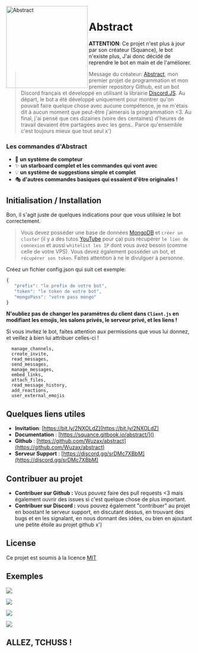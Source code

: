 <img align=left src="https://cdn.discordapp.com/attachments/810483192145379372/813428146236817418/Sans_titre_-_1.png" width="220" alt="Abstract" />

# Abstract

**ATTENTION**: Ce projet n'est plus à jour par son créateur (Squance), le bot n'existe plus, J'ai donc décidé de reprendre le bot en main et de l'améliorer.


> Message du créateur:
> [Abstract](https://bit.ly/2NXOLdZ), mon premier projet de programmation et mon premier repository Github, est un bot Discord français et développé en utilisant la librairie [Discord.JS](https://discord.js.org/#/). Au départ, le bot a été développé uniquement pour montrer qu'on pouvait faire quelque chose avec aucune compétence, je ne m'étais dit à aucun moment que peut-être j'aimerais la programmation <3. Au final, j'ai pensé que ces dizaines (voire des centaines) d'heures de travail devaient être partagées avec les gens.. Parce qu'ensemble c'est toujours mieux que tout seul x')

### Les commandes d'Abstract
- 🍻 **un système de compteur** 
- ✨ **un starboard complet et les commandes qui vont avec** 
- 💡 **un système de suggestions simple et complet**
- 🎭 **d'autres commandes basiques qui essaient d'être originales !**


## Initialisation / Installation
Bon, il s'agit juste de quelques indications pour que vous utilisiez le bot correctement.

> Vous devez posséder une base de données [MongoDB](https://www.mongodb.com/3) et `créer un cluster` (il y a des tutos [YouTube](https://youtube.com/) pour ça) puis récupérer `le lien de connexion` et aussi `whitelist les IP` dont vous avez besoin (comme celle de votre VPS).
> Vous devez également posséder un bot, et `récupérer son token`. Faites attention à ne le divulguer à personne.
> 
Créez un fichier config.json qui suit cet exemple:
```js
{
   "prefix": "le prefix de votre bot",
   "token": "le token de votre bot",
   "mongoPass": "votre pass mongo"
}
```

**N'oubliez pas de changer les paramètres du client dans `Client.js` en modifiant les emojis, les salons privés, le serveur privé, et les liens !**

Si vous invitez le bot, faites attention aux permissions que vous lui donnez, et veillez à bien lui attribuer celles-ci !
```
  manage_channels,
  create_invite,
  read_messages,
  send_messages,
  manage_messages,
  embed_links,
  attach_files,
  read_message_history,
  add_reactions,
  user_external_emojis
```

## Quelques liens utiles

* **Invitation**: [https://bit.ly/2NXOLdZ](https://bit.ly/2NXOLdZ)
* **Documentation** : [https://squance.gitbook.io/abstract/]()
* **Github** : [https://github.com/Wuzax/abstract](https://github.com/Wuzax/abstract)
* **Serveur Support** : [https://discord.gg/srDMc7XBbM](https://discord.gg/srDMc7XBbM)

## Contribuer au projet
- **Contribuer sur Github :**
Vous pouvez faire des pull requests <3 mais également ouvrir des issues si c'est quelque chose de plus important.
- **Contribuer sur Discord :** vous pouvez également "contribuer" au projet en boostant le serveur support, en discutant dessus, en trouvant des bugs et en les signalant, en nous donnant des idées, ou bien en ajoutant une petite étoile au projet github x')

## License
Ce projet est soumis à la licence [MIT](https://choosealicense.com/licenses/mit/)

## Exemples
![](https://cdn.discordapp.com/attachments/813387459206578256/813387478512697364/Capture_decran_873.png)

![](https://cdn.discordapp.com/attachments/813387459206578256/813395858090623027/Capture_decran_880.png)

![](https://cdn.discordapp.com/attachments/813387459206578256/813395999174426674/Capture_decran_882.png)

![](https://cdn.discordapp.com/attachments/813387459206578256/813398902094692362/Capture_decran_894.png)

## ALLEZ, TCHUSS !
